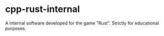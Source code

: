 # cpp-rust-internal
A internal software developed for the game "Rust". Strictly for educational purposes.
